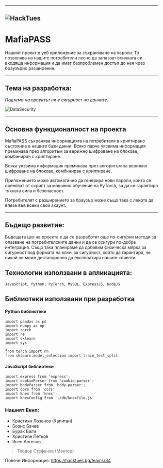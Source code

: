 -------------------------------------------------------------------------------------------------------------------------------------------------------------------------

![HackTues](https://user-images.githubusercontent.com/71979318/224407022-70c842d2-22f3-4e4c-ac4d-b5011d42bac0.png)
-------------------------------------------------------------------------------------------------------------------------------------------------------------------------


# **MafiaPASS**

Нашият проект е уеб приложение за съхраняване на пароли. То позволява на нашите потребители лесно да запазват всичката си входяща информация и да имат безпроблемен достъп до нея чрез браузърно разширение.

-------------------------------------------------------------------------------------------------------------------------------------------------------------------------

## Тема на разработка:

*Подтема на проектът ни е сигурност на данните.*

![DataSecurity](https://user-images.githubusercontent.com/71979318/224408600-2bbb2494-1f25-4de5-984e-cdbd1e8d06aa.png)


-------------------------------------------------------------------------------------------------------------------------------------------------------------------------

## Основна функционалност на проекта

MafiaPASS съхранява информацията на потребителя в криптирано състояние в нашите бази данни. Всяко парче уязвима информация преминава през алгоритъм за верижно шифроване на блокове, комбиниран с криптиране.

Всяка уязвима информация преминава през алгоритъм за верижно шифроване на блокове, комбиниран с криптиране.

Приложението може автоматично да генерира нови пароли, които се оценяват от скрипт за машинно обучение на PyTorch, за да се гарантира тяхната сила и безопасност.

Потребителят с разширението за браузър може също така с лекота да влезе във всеки свой акаунт.

-------------------------------------------------------------------------------------------------------------------------------------------------------------------------

## Бъдещо развитие:

Бъдещата цел на проекта е да се разработят още по-сигурни методи за опазване на потребителските данни и да се осигури по-добра интеграция. Също така планираме да добавим физическа мярка за сигурност под формата на ключ за сигурност, който да гарантира, че никой не може дистанционно да експлоатира нашите клиенти.

## Технологии използвани в апликацията:

`JavaScript, Python, PyTorch, MySQL, ExpressJS, NodeJS`

## Библиотеки използвани при разработка

#### Python библиотеки

```
import pandas as pd
import numpy as np
import torch
import re
import sklearn
import sys

from torch import nn
from sklearn.model_selection import train_test_split
```

#### JavaScript библиотеки

```
import express from 'express';
import cookieParser from 'cookie-parser';
import bodyParser from 'body-parser';
import cors from 'cors'
import knex from 'knex';
import knexConfig from './db/knexfile.js'
```

### Нашият Екип:
* Кристиян Лозанов (Капитан)
* Борис Бачев
* Бурак Бали
* Християн Петков
* Ясен Ангелов


> Теодор Стефанов (Ментор)

Повече Информация:
https://hacktues.bg/teams/34
